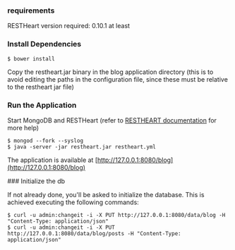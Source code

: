 ### requirements

RESTHeart version required: 0.10.1 at least

### Install Dependencies

    $ bower install

Copy the restheart.jar binary in the blog application directory (this is to avoid editing the paths in the configuration file, since these must be relative to the restheart jar file)

### Run the Application

Start MongoDB and RESTHeart (refer to [RESTHEART documentation](http://restheart.org/docs/get-up-and-running.html) for more help)

    $ mongod --fork --syslog
    $ java -server -jar restheart.jar restheart.yml

The application is available at [http://127.0.0.1:8080/blog](http://127.0.0.1:8080/blog)

### Initialize the db

If not already done, you'll be asked to initialize the database.
This is achieved executing the following commands:

    $ curl -u admin:changeit -i -X PUT http://127.0.0.1:8080/data/blog -H "Content-Type: application/json"
    $ curl -u admin:changeit -i -X PUT http://127.0.0.1:8080/data/blog/posts -H "Content-Type: application/json"
